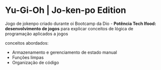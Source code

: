 # Yu-Gi-Oh | Jo-ken-po Edition

Jogo de jokenpo criado durante oi Bootcamp da Dio - <strong>Potência Tech Ifood: desenvolvimento de jogos</strong> para explicar conceitos de lógica de programação aplicados a jogos

conceitos abordados:

- Armazenamento e gerenciamento de estado manual
- Funções limpas
- Organização de código
